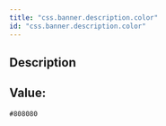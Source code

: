 ```yaml
---
title: "css.banner.description.color"
id: "css.banner.description.color"
---
```

## Description



## Value: 
```
#808080
```